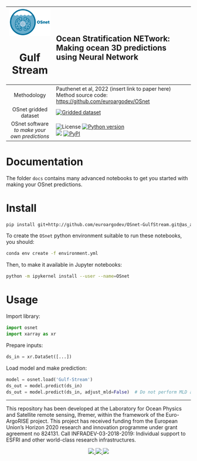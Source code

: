 |<img src="https://github.com/euroargodev/OSnet-GulfStream/raw/as_a_library/docs/_static/osnet_landscape.png" height="75"/><br><h1>Gulf Stream</h1>| <h2>Ocean Stratification NETwork: Making ocean 3D predictions using Neural Network</h2>|
|:---------:|:-------|
|Methodology| Pauthenet et al, 2022 (insert link to paper here)<br>Method source code: https://github.com/euroargodev/OSnet|
|OSnet gridded dataset|[![Gridded dataset](https://zenodo.org/badge/DOI/10.5281/zenodo.6011144.svg)](https://doi.org/10.5281/zenodo.6011144)
|OSnet software<br><i>to make your own predictions</i>|![License](https://img.shields.io/github/license/euroargodev/argopy) [![Python version](https://img.shields.io/pypi/pyversions/argopy)](//pypi.org/project/argopy/)<br>[![](https://img.shields.io/github/release-date/euroargodev/osnet)](//github.com/euroargodev/osnet/releases) [![PyPI](https://img.shields.io/pypi/v/osnet)](//pypi.org/project/osnet/) |

# Documentation

The folder ``docs`` contains many advanced notebooks to get you started with making your OSnet predictions.

# Install

```bash
pip install git+http://github.com/euroargodev/OSnet-GulfStream.git@as_a_library
```

To create the ``OSnet`` python environment suitable to run these notebooks, you should:

```bash
conda env create -f environment.yml
```

Then, to make it available in Jupyter notebooks:

```bash
python -m ipykernel install --user --name=OSnet
```

# Usage

Import library:
```python
import osnet
import xarray as xr
```

Prepare inputs:
```python
ds_in = xr.DataSet([...])
```

Load model and make prediction:
```python
model = osnet.load('Gulf-Stream')
ds_out = model.predict(ds_in)
ds_out = model.predict(ds_in, adjust_mld=False)  # Do not perform MLD adjustment
```

***
This repository has been developed at the Laboratory for Ocean Physics and Satellite remote sensing, Ifremer, within the framework of the Euro-ArgoRISE project. This project has received funding from the European Union’s Horizon 2020 research and innovation programme under grant agreement no 824131. Call INFRADEV-03-2018-2019: Individual support to ESFRI and other world-class research infrastructures.

<p align="center">
<a href="https://www.euro-argo.eu/EU-Projects/Euro-Argo-RISE-2019-2022">
<img src="https://user-images.githubusercontent.com/59824937/146353317-56b3e70e-aed9-40e0-9212-3393d2e0ddd9.png" height="75"/>
</a>
<a href="https://www.umr-lops.fr">
<img src="https://user-images.githubusercontent.com/59824937/146353157-b45e9943-9643-45d0-bab5-80c22fc2d889.jpg" height="75"/>
</a>
<a href="https://wwz.ifremer.fr">
<img src="https://user-images.githubusercontent.com/59824937/146353099-bcd2bd4e-d310-4807-aee2-9cf24075f0c3.jpg" height="75"/>
</a>
</p>